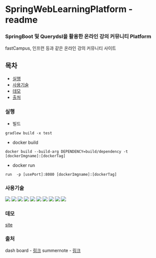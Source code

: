 # SpringWebLearningPlatform - readme
### SpringBoot 및 Querydsl을 활용한 온라인 강의 커뮤니티 Platform 

fastCampus, 인프런 등과 같은 온라인 강의 커뮤니티 사이트 

## 목차

- [실행](#실행)
- [사용기술](#사용기술)
- [데모](#데모)
- [출처](#출처)

### 실행
- 빌드
```
gradlew build -x test
```
- docker build
```
docker build --build-arg DEPENDENCY=build/dependency -t [dockerImgname]:[dockerTag]
```
- docker run
```
run  -p [usePort]:8080 [dockerImgname]:[dockerTag]
```



### 사용기술
<img src="https://img.shields.io/badge/springboot-6DB33F?style=flat-square&logo=springboot&logoColor=white"/></a>
<img src="https://img.shields.io/badge/Spring Secuity-6DB33F?style=flat-square&logo=Spring Secuity&logoColor=white"/></a>
<img src="https://img.shields.io/badge/mysql-4479A1?style=flat-square&logo=mysql&logoColor=white"/></a>
<img src="https://img.shields.io/badge/AmazonAws-232F3E?style=flat-square&logo=AmazonAws&logoColor=white"/></a>
<img src="https://img.shields.io/badge/Docker-2496ED?style=flat-square&logo=Docker&logoColor=white"/></a>
<img src="https://img.shields.io/badge/jQuery-0769AD?style=flat-square&logo=jQuery&logoColor=white"/></a>
<img src="https://img.shields.io/badge/Css-1572B6?style=flat-square&logo=Css&logoColor=white"/></a>
<img src="https://img.shields.io/badge/HTML5-E34F26?style=flat-square&logo=HTML5&logoColor=white"/></a>
<img src="https://img.shields.io/badge/Java-007396?style=flat-square&logo=007396&logoColor=white"/></a>
<img src="https://img.shields.io/badge/JavaScript-F7DF1E?style=flat-square&logo=F7DF1E&logoColor=white"/></a>
### 데모
[site](https://www.akaspringplatform.p-e.kr)

### 출처

dash board - [링크](https://www.creative-tim.com/product/material-dashboard)
summernote - [링크](https://summernote.org/)


